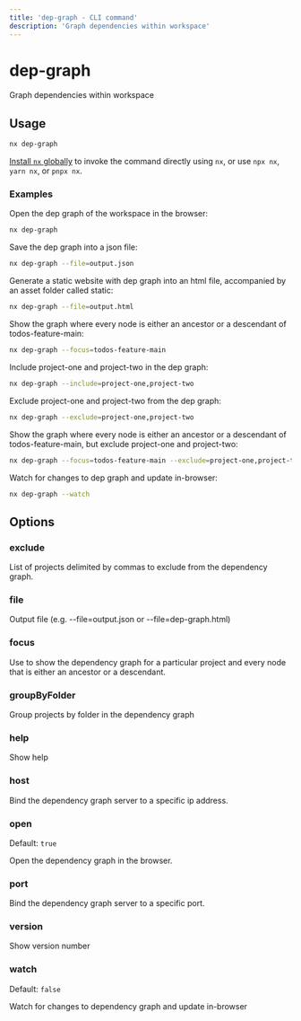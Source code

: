 ```yaml
---
title: 'dep-graph - CLI command'
description: 'Graph dependencies within workspace'
---
```


# dep-graph

Graph dependencies within workspace

## Usage

```bash
nx dep-graph
```

[Install `nx` globally](/getting-started/nx-setup#install-nx) to invoke the command directly using `nx`, or use `npx nx`, `yarn nx`, or `pnpx nx`.

### Examples

Open the dep graph of the workspace in the browser:

```bash
nx dep-graph
```

Save the dep graph into a json file:

```bash
nx dep-graph --file=output.json
```

Generate a static website with dep graph into an html file, accompanied by an asset folder called static:

```bash
nx dep-graph --file=output.html
```

Show the graph where every node is either an ancestor or a descendant of todos-feature-main:

```bash
nx dep-graph --focus=todos-feature-main
```

Include project-one and project-two in the dep graph:

```bash
nx dep-graph --include=project-one,project-two
```

Exclude project-one and project-two from the dep graph:

```bash
nx dep-graph --exclude=project-one,project-two
```

Show the graph where every node is either an ancestor or a descendant of todos-feature-main, but exclude project-one and project-two:

```bash
nx dep-graph --focus=todos-feature-main --exclude=project-one,project-two
```

Watch for changes to dep graph and update in-browser:

```bash
nx dep-graph --watch
```

## Options

### exclude

List of projects delimited by commas to exclude from the dependency graph.

### file

Output file (e.g. --file=output.json or --file=dep-graph.html)

### focus

Use to show the dependency graph for a particular project and every node that is either an ancestor or a descendant.

### groupByFolder

Group projects by folder in the dependency graph

### help

Show help

### host

Bind the dependency graph server to a specific ip address.

### open

Default: `true`

Open the dependency graph in the browser.

### port

Bind the dependency graph server to a specific port.

### version

Show version number

### watch

Default: `false`

Watch for changes to dependency graph and update in-browser
